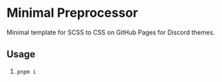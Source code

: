 # Minimal Preprocessor

Minimal template for SCSS to CSS on GitHub Pages for Discord themes.

## Usage
1. `pnpm i`